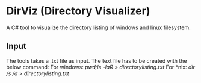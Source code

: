 # DirViz (Directory Visualizer)

A C# tool to visualize the directory listing of windows and linux filesystem.

Input
------
The tools takes a .txt file as input. The text file has to be created with the below command:
For windows:  *pwd;ls -laR > directorylisting.txt*
For *nix:     *dir /s /a > directorylisting.txt*
